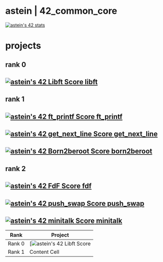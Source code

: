 # astein | 42_common_core

[![astein's 42 stats](https://badge42.vercel.app/api/v2/clipcdl9g003008ju3zj0h44e/stats?cursusId=21&coalitionId=110)](https://profile.intra.42.fr/users/astein)

# projects
## rank 0
## [![astein's 42 Libft Score](https://badge42.vercel.app/api/v2/clipcdl9g003008ju3zj0h44e/project/3060883)   libft](./01_libft) 
## rank 1
## [![astein's 42 ft_printf Score](https://badge42.vercel.app/api/v2/clipcdl9g003008ju3zj0h44e/project/3072972)   ft_printf](./02_ft_printf)
## [![astein's 42 get_next_line Score](https://badge42.vercel.app/api/v2/clipcdl9g003008ju3zj0h44e/project/3077522)   get_next_line](./03_get_next_line)
## [![astein's 42 Born2beroot Score](https://badge42.vercel.app/api/v2/clipcdl9g003008ju3zj0h44e/project/3094208)   born2beroot](./04_born2beroot)
## rank 2
## [![astein's 42 FdF Score](https://badge42.vercel.app/api/v2/clipcdl9g003008ju3zj0h44e/project/3095759)   fdf](./05_fdf)
## [![astein's 42 push_swap Score](https://badge42.vercel.app/api/v2/clipcdl9g003008ju3zj0h44e/project/3096056)   push_swap](./06_push_swap)
## [![astein's 42 minitalk Score](https://badge42.vercel.app/api/v2/clipcdl9g003008ju3zj0h44e/project/3112131)   minitalk](./07_minitalk)

|  Rank  | Project | 
| ------------- | ------------- |
| Rank 0  | [![astein's 42 Libft Score](https://badge42.vercel.app/api/v2/clipcdl9g003008ju3zj0h44e/project/3060883)  |
| Rank 1  | Content Cell  |






